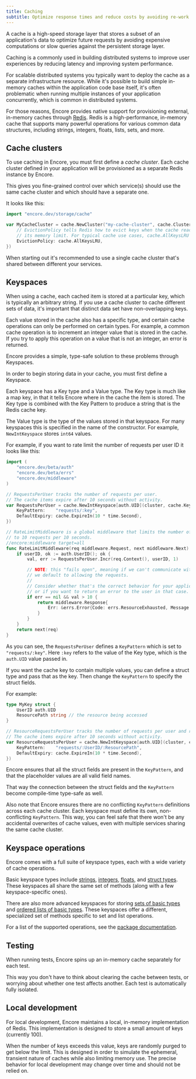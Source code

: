 ```yaml
---
title: Caching
subtitle: Optimize response times and reduce costs by avoiding re-work
---
```


A cache is a high-speed storage layer that stores a subset of an application's data
to optimize future requests by avoiding expensive computations or slow queries against
the persistent storage layer.

Caching is a commonly used in building distributed systems to improve user experiences
by reducing latency and improving system performance.

For scalable distributed systems you typically want to deploy the cache as a separate
infrastructure resource. While it's possible to build simple in-memory caches within
the application code base itself, it's often problematic when running multiple instances
of your application concurrently, which is common in distributed systems.

For those reasons, Encore provides native support for provisioning external, in-memory
caches through [Redis](https://redis.io). Redis is a high-performance, in-memory cache
that supports many powerful operations for various common data structures, including
strings, integers, floats, lists, sets, and more.

## Cache clusters

To use caching in Encore, you must first define a *cache cluster*.
Each cache cluster defined in your application will be provisioned as a separate Redis instance
by Encore.

This gives you fine-grained control over which service(s) should use the same cache cluster
and which should have a separate one.

It looks like this:

```go
import "encore.dev/storage/cache"

var MyCacheCluster = cache.NewCluster("my-cache-cluster", cache.ClusterConfig{
    // EvictionPolicy tells Redis how to evict keys when the cache reaches
    // its memory limit. For typical cache use cases, cache.AllKeysLRU is a good default.
    EvictionPolicy: cache.AllKeysLRU,
})
```

<Callout type="important">

When starting out it's recommended to use a single cache cluster
that's shared between different your services.

</Callout>

## Keyspaces

When using a cache, each cached item is stored at a particular key, which is typically an arbitrary string.
If you use a cache cluster to cache different sets of data, it's important that distinct data set have non-overlapping keys.

Each value stored in the cache also has a specific type, and certain cache operations can only be performed on certain types. For example, a common cache operation is to increment an integer value that is stored in the cache. If you try to apply this operation on a value that is not an integer, an error is returned.

Encore provides a simple, type-safe solution to these problems through Keyspaces.

In order to begin storing data in your cache, you must first define a Keyspace.

Each keyspace has a Key type and a Value type. The Key type is much like a map key, in that it tells Encore where in the cache
the item is stored. The Key type is combined with the Key Pattern to produce a string that is the Redis cache key.

The Value type is the type of the values stored in that keyspace. For many keyspaces this is specified in the name of the constructor.
For example, `NewIntKeyspace` stores `int64` values.

For example, if you want to rate limit the number of requests per user ID it looks like this:

```go
import (
    "encore.dev/beta/auth"
    "encore.dev/beta/errs"
    "encore.dev/middleware"
)

// RequestsPerUser tracks the number of requests per user.
// The cache items expire after 10 seconds without activity.
var RequestsPerUser = cache.NewIntKeyspace[auth.UID](cluster, cache.KeyspaceConfig{
	KeyPattern:    "requests/:key",
	DefaultExpiry: cache.ExpireIn(10 * time.Second),
})

// RateLimitMiddleware is a global middleware that limits the number of authenticated requests
// to 10 requests per 10 seconds.
//encore:middleware target=all
func RateLimitMiddleware(req middleware.Request, next middleware.Next) middleware.Response {
	if userID, ok := auth.UserID(); ok {
		val, err := RequestsPerUser.Incr(req.Context(), userID, 1)

		// NOTE: this "fails open", meaning if we can't communicate with the cache
		// we default to allowing the requests.
		//
		// Consider whether that's the correct behavior for your application,
		// or if you want to return an error to the user in that case.
		if err == nil && val > 10 {
			return middleware.Response{
				Err: &errs.Error{Code: errs.ResourceExhausted, Message: "rate limit exceeded"},
			}
		}
	}
	return next(req)
}
```

As you can see, the `RequestsPerUser` defines a `KeyPattern` which is set to `"requests/:key"`.
Here `:key` refers to the value of the Key type, which is the `auth.UID` value passed in.

If you want the cache key to contain multiple values, you can define a struct type
and pass that as the key. Then change the `KeyPattern` to specify the struct fields.

For example:

```go
type MyKey struct {
    UserID auth.UID
    ResourcePath string // the resource being accessed
}

// ResourceRequestsPerUser tracks the number of requests per user and resource.
// The cache items expire after 10 seconds without activity.
var ResourceRequestsPerUser = cache.NewIntKeyspace[auth.UID](cluster, cache.KeyspaceConfig{
	KeyPattern:    "requests/:UserID/:ResourcePath",
	DefaultExpiry: cache.ExpireIn(10 * time.Second),
})
```

<Callout type="important">

Encore ensures that all the struct fields are present in the `KeyPattern`,
and that the placeholder values are all valid field names.

That way the connection between the struct fields and the `KeyPattern`
become compile-time type-safe as well.

</Callout>

Also note that Encore ensures there are no conflicting `KeyPattern` definitions across each cache cluster.
Each keyspace must define its own, non-conflicting `KeyPattern`.
This way, you can feel safe that there won't be any accidental overwrites of cache values, even with multiple services sharing the same cache cluster.

## Keyspace operations

Encore comes with a full suite of keyspace types, each with a wide variety of cache operations.

Basic keyspace types include
[strings](https://pkg.go.dev/encore.dev/storage/cache#NewStringKeyspace),
[integers](https://pkg.go.dev/encore.dev/storage/cache#NewIntKeyspace),
[floats](https://pkg.go.dev/encore.dev/storage/cache#NewFloatKeyspace),
and [struct types](https://pkg.go.dev/encore.dev/storage/cache#NewStringKeyspace).
These keyspaces all share the same set of methods (along with a few keyspace-specific ones).

There are also more advanced keyspaces for storing [sets of basic types](https://pkg.go.dev/encore.dev/storage/cache#NewSetKeyspace)
and [ordered lists of basic types](https://pkg.go.dev/encore.dev/storage/cache#NewListKeyspace).
These keyspaces offer a different, specialized set of methods specific to set and list operations.

For a list of the supported operations, see the [package documentation](https://pkg.go.dev/encore.dev/storage/cache).

## Testing

When running tests, Encore spins up an in-memory cache separately for each test.

This way you don't have to think about clearing the cache between tests,
or worrying about whether one test affects another.
Each test is automatically fully isolated.

## Local development

For local development, Encore maintains a local, in-memory implementation of Redis.
This implementation is designed to store a small amount of keys (currently 100).

When the number of keys exceeds this value, keys are randomly purged to get below the limit.
This is designed in order to simulate the ephemeral, transient nature of caches while also
limiting memory use. The precise behavior for local development may change over time and should not be relied on.
